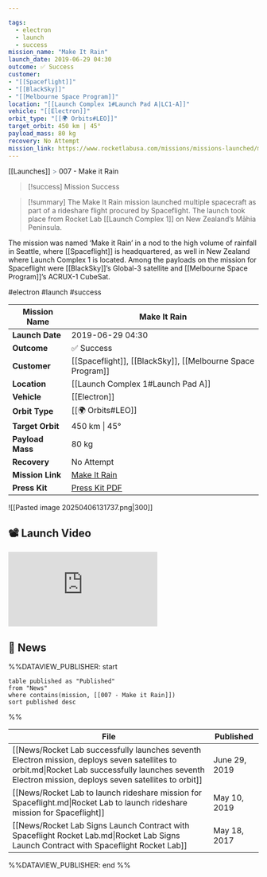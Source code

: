 ```yaml
---

tags:
  - electron
  - launch
  - success
mission_name: "Make It Rain"
launch_date: 2019-06-29 04:30
outcome: ✅ Success
customer: 
- "[[Spaceflight]]"
- "[[BlackSky]]"
- "[[Melbourne Space Program]]"
location: "[[Launch Complex 1#Launch Pad A|LC1-A]]"
vehicle: "[[Electron]]"
orbit_type: "[[🌍 Orbits#LEO]]"
target_orbit: 450 km | 45°
payload_mass: 80 kg
recovery: No Attempt
mission_link: https://www.rocketlabusa.com/missions/missions-launched/make-it-rain
---
```

[[Launches]]  <span style="color: LightSlateGray">></span>  007 - Make it Rain

>[!success] Mission Success

>[!summary]
The Make It Rain mission launched multiple spacecraft as part of a rideshare flight procured by Spaceflight. The launch took place from Rocket Lab [[Launch Complex 1]] on New Zealand’s Māhia Peninsula.
>
The mission was named ‘Make it Rain’ in a nod to the high volume of rainfall in Seattle, where [[Spaceflight]] is headquartered, as well in New Zealand where Launch Complex 1 is located. Among the payloads on the mission for Spaceflight were [[BlackSky]]’s Global-3 satellite and [[Melbourne Space Program]]’s ACRUX-1 CubeSat.


#electron #launch #success

| **Mission Name** | Make It Rain                                                                                    |
| ---------------- | ----------------------------------------------------------------------------------------------- |
| **Launch Date**  | 2019-06-29 04:30                                                                                |
| **Outcome**      | ✅ Success                                                                                       |
| **Customer**     | [[Spaceflight]], [[BlackSky]], [[Melbourne Space Program]]                                      |
| **Location**     | [[Launch Complex 1#Launch Pad A]]                                                               |
| **Vehicle**      | [[Electron]]                                                                                    |
| **Orbit Type**   | [[🌍 Orbits#LEO]]                                                                               |
| **Target Orbit** | 450 km &#124; 45°                                                                               |
| **Payload Mass** | 80 kg                                                                                           |
| **Recovery**     | No Attempt                                                                                      |
| **Mission Link** | [Make It Rain](https://www.rocketlabusa.com/missions/missions-launched/make-it-rain)            |
| **Press Kit**    | [Press Kit PDF](https://rocketlabcorp.com/assets/Uploads/Rocket-Lab-MAKE-IT-RAIN-press-kit.pdf) |

![[Pasted image 20250406131737.png|300]]

## 📽️ Launch Video

<div class="responsive-video">
<iframe src="https://www.youtube.com/embed/idKCy8LdyKo" title="Rocket Lab&#39;s Electron - Make It Rain Mission" frameborder="0" allow="accelerometer; autoplay; clipboard-write; encrypted-media; gyroscope; picture-in-picture; web-share" referrerpolicy="strict-origin-when-cross-origin" allowfullscreen></iframe>     
</div>

## 📰 News
%%DATAVIEW_PUBLISHER: start
```
table published as "Published"
from "News"
where contains(mission, [[007 - Make it Rain]])
sort published desc
```
%%

| File                                                                                                                                                                                                   | Published     |
| ------------------------------------------------------------------------------------------------------------------------------------------------------------------------------------------------------ | ------------- |
| [[News/Rocket Lab successfully launches seventh Electron mission, deploys seven satellites to orbit.md\|Rocket Lab successfully launches seventh Electron mission, deploys seven satellites to orbit]] | June 29, 2019 |
| [[News/Rocket Lab to launch rideshare mission for Spaceflight.md\|Rocket Lab to launch rideshare mission for Spaceflight]]                                                                             | May 10, 2019  |
| [[News/Rocket Lab Signs Launch Contract with Spaceflight   Rocket Lab.md\|Rocket Lab Signs Launch Contract with Spaceflight   Rocket Lab]]                                                             | May 18, 2017  |

%%DATAVIEW_PUBLISHER: end %%